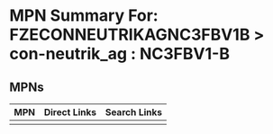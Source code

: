 



# MPN Summary For: FZECONNEUTRIKAGNC3FBV1B > con-neutrik_ag : NC3FBV1-B

## MPNs
  

|MPN|Direct Links|Search Links|
| :--- | :--- | :--- |
||||
